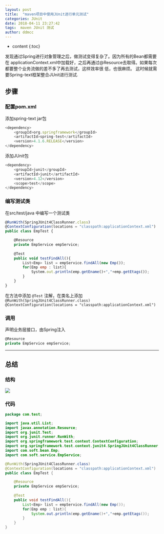```yaml
---
layout: post
title:  "maven项目中使用JUnit进行单元测试"
categories: JUnit
date: 2018-04-11 23:27:42
tags:  maven JUnit 测试
author: ddmcc
---
```


* content
{:toc}

发现通过Spring进行对象管理之后，做测试变得复杂了。因为所有的Bean都需要在 applicationContext.xml中加载好，之后再通过@Resource去取得。如果每次都要整个业务流做的差不多了再去测试，这样效率很 低，也很麻烦。
这时候就需要Spring-text框架整合JUnit进行测试.




## 步骤

### 配置pom.xml

添加spring-text jar包

```js
<dependency>
	<groupId>org.springframework</groupId>
	<artifactId>spring-test</artifactId>
	<version>4.1.6.RELEASE</version>
</dependency>
```

添加JUnit包

```js
<dependency>
	<groupId>junit</groupId>
	<artifactId>junit</artifactId>
	<version>4.12</version>
	<scope>test</scope>
</dependency>
```

### 编写测试类

在src/test/java 中编写一个测试类

```js
@RunWith(SpringJUnit4ClassRunner.class)  
@ContextConfiguration(locations = "classpath:applicationContext.xml")  
public class EmpTest {

	@Resource
	private EmpService empService;
	
	@Test
	public void testFindAll(){
		List<Emp> list = empService.findAll(new Emp());
		for(Emp emp : list){
			System.out.println(emp.getEname()+","+emp.getEtags());
		}
	}
}
```

在方法中添加 `@Test` 注解，在类名上添加 `@RunWith(SpringJUnit4ClassRunner.class)`  
`@ContextConfiguration(locations = "classpath:applicationContext.xml")`

### 调用

声明业务层接口，由Spring注入

```js
@Resource
private EmpService empService;
```

***
## 总结

### 结构

![](http://ww1.sinaimg.cn/large/0060GLrDgy1fq95hqo1tsj307c0crjrn.jpg)

### 代码

```java
package com.test;

import java.util.List;
import javax.annotation.Resource;
import org.junit.Test;
import org.junit.runner.RunWith;
import org.springframework.test.context.ContextConfiguration;
import org.springframework.test.context.junit4.SpringJUnit4ClassRunner;
import com.soft.bean.Emp;
import com.soft.service.EmpService;

@RunWith(SpringJUnit4ClassRunner.class)  
@ContextConfiguration(locations = "classpath:applicationContext.xml")  
public class EmpTest {

	@Resource
	private EmpService empService;
	
	@Test
	public void testFindAll(){
		List<Emp> list = empService.findAll(new Emp());
		for(Emp emp : list){
			System.out.println(emp.getEname()+","+emp.getEtags());
		}
	}
}
```



